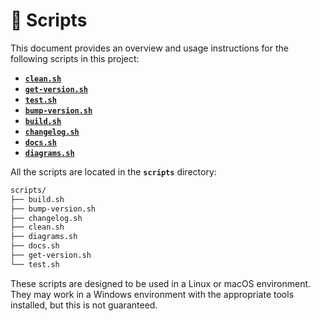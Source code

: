 # 🔨 Scripts

This document provides an overview and usage instructions for the following scripts in this project:

- [**`clean.sh`**](./2.clean.md)
- [**`get-version.sh`**](./3.get-version.md)
- [**`test.sh`**](./4.test.md)
- [**`bump-version.sh`**](./5.bump-version.md)
- [**`build.sh`**](./6.build.md)
- [**`changelog.sh`**](./7.changelog.md)
- [**`docs.sh`**](./8.docs.md)
- [**`diagrams.sh`**](./9.diagrams.md)

All the scripts are located in the **`scripts`** directory:

```txt
scripts/
├── build.sh
├── bump-version.sh
├── changelog.sh
├── clean.sh
├── diagrams.sh
├── docs.sh
├── get-version.sh
└── test.sh
```

These scripts are designed to be used in a Linux or macOS environment. They may work in a Windows environment with the appropriate tools installed, but this is not guaranteed.
